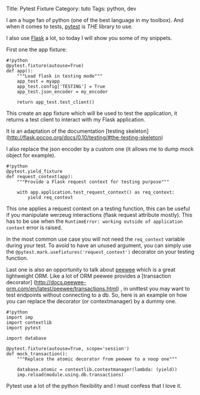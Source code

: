 Title: Pytest Fixture
Category: tuto
Tags: python, dev

I am a huge fan of python (one of the best language in my toolbox). And
when it comes to tests, [pytest](http://pytest.org/) is *THE* library to use.

I also use [Flask](http://flask.pocoo.org/) a lot, so today I will show you
some of my snippets.

First one the app fixture:

```
#!python
@pytest.fixture(autouse=True)
def app():
    """Load flask in testing mode"""
    app_test = myapp
    app_test.config['TESTING'] = True
    app_test.json_encoder = my_encoder

    return app_test.test_client()
```

This create an app fixture which will be used to test the application, it
returns a test client to interact with my Flask application.

It is an adaptation of the documentation [testing skeleton]
(http://flask.pocoo.org/docs/0.10/testing/#the-testing-skeleton)

I also replace the json encoder by a custom one (it allows me to dump mock
object for example).

```
#!python
@pytest.yield_fixture
def request_context(app):
    """Provide a Flask request context for testing purpose"""

    with app.application.test_request_context() as req_context:
        yield req_context
```

This one applies a request context on a testing function, this can be
useful if you manipulate werzeug interactions (flask request attribute mostly).
This has to be use when the
`RuntimeError: working outside of application context` error is raised.

In the most common use case you will not need the `req_context` variable during
your test. To avoid to have an unused argument, you can simply use the
`@pytest.mark.usefixtures('request_context')` decorator on your testing
function.

Last one is also an opportunity to talk about
[peewee](http://peewee.readthedocs.org/en/latest/) which is a great lightweight
ORM. Like a lot of ORM peewee provides a [transaction decorator]
(http://docs.peewee-orm.com/en/latest/peewee/transactions.html)
, in unittest you may want to test endpoints without connecting to a db.
So, here is an example on how you can replace the decorator
(or contextmanager) by a dummy one.

```
#!python
import imp
import contextlib
import pytest

import database

@pytest.fixture(autouse=True, scope='session')
def mock_transaction():
    """Replace the atomic decorator from peewee to a noop one"""

    database.atomic = contextlib.contextmanager(lambda: (yield))
    imp.reload(module.using.db.transactions)
```

Pytest use a lot of the python flexibility and I must confess that I love it.

